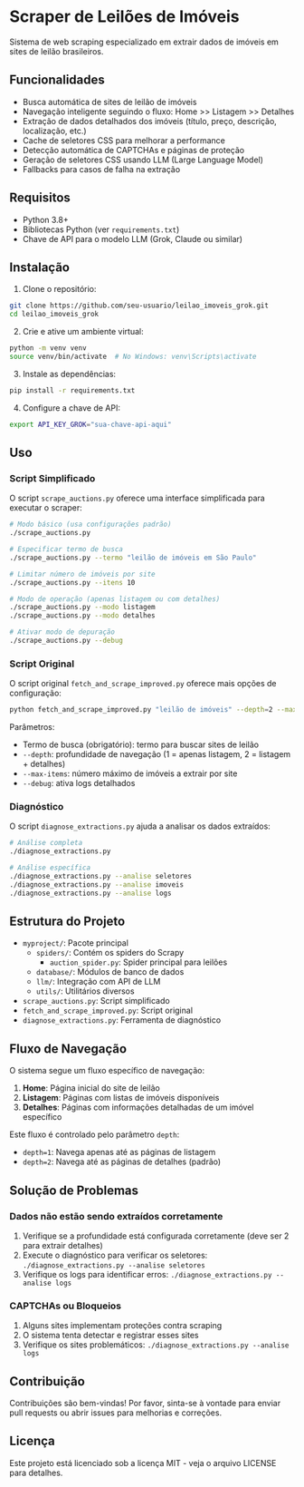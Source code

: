 # Scraper de Leilões de Imóveis

Sistema de web scraping especializado em extrair dados de imóveis em sites de leilão brasileiros.

## Funcionalidades

- Busca automática de sites de leilão de imóveis
- Navegação inteligente seguindo o fluxo: Home >> Listagem >> Detalhes
- Extração de dados detalhados dos imóveis (título, preço, descrição, localização, etc.)
- Cache de seletores CSS para melhorar a performance
- Detecção automática de CAPTCHAs e páginas de proteção
- Geração de seletores CSS usando LLM (Large Language Model)
- Fallbacks para casos de falha na extração

## Requisitos

- Python 3.8+
- Bibliotecas Python (ver `requirements.txt`)
- Chave de API para o modelo LLM (Grok, Claude ou similar)

## Instalação

1. Clone o repositório:
```bash
git clone https://github.com/seu-usuario/leilao_imoveis_grok.git
cd leilao_imoveis_grok
```

2. Crie e ative um ambiente virtual:
```bash
python -m venv venv
source venv/bin/activate  # No Windows: venv\Scripts\activate
```

3. Instale as dependências:
```bash
pip install -r requirements.txt
```

4. Configure a chave de API:
```bash
export API_KEY_GROK="sua-chave-api-aqui"
```

## Uso

### Script Simplificado

O script `scrape_auctions.py` oferece uma interface simplificada para executar o scraper:

```bash
# Modo básico (usa configurações padrão)
./scrape_auctions.py

# Especificar termo de busca
./scrape_auctions.py --termo "leilão de imóveis em São Paulo"

# Limitar número de imóveis por site
./scrape_auctions.py --itens 10

# Modo de operação (apenas listagem ou com detalhes)
./scrape_auctions.py --modo listagem
./scrape_auctions.py --modo detalhes

# Ativar modo de depuração
./scrape_auctions.py --debug
```

### Script Original

O script original `fetch_and_scrape_improved.py` oferece mais opções de configuração:

```bash
python fetch_and_scrape_improved.py "leilão de imóveis" --depth=2 --max-items=5 --debug
```

Parâmetros:
- Termo de busca (obrigatório): termo para buscar sites de leilão
- `--depth`: profundidade de navegação (1 = apenas listagem, 2 = listagem + detalhes)
- `--max-items`: número máximo de imóveis a extrair por site
- `--debug`: ativa logs detalhados

### Diagnóstico

O script `diagnose_extractions.py` ajuda a analisar os dados extraídos:

```bash
# Análise completa
./diagnose_extractions.py

# Análise específica
./diagnose_extractions.py --analise seletores
./diagnose_extractions.py --analise imoveis
./diagnose_extractions.py --analise logs
```

## Estrutura do Projeto

- `myproject/`: Pacote principal
  - `spiders/`: Contém os spiders do Scrapy
    - `auction_spider.py`: Spider principal para leilões
  - `database/`: Módulos de banco de dados
  - `llm/`: Integração com API de LLM
  - `utils/`: Utilitários diversos
- `scrape_auctions.py`: Script simplificado
- `fetch_and_scrape_improved.py`: Script original
- `diagnose_extractions.py`: Ferramenta de diagnóstico

## Fluxo de Navegação

O sistema segue um fluxo específico de navegação:

1. **Home**: Página inicial do site de leilão
2. **Listagem**: Páginas com listas de imóveis disponíveis
3. **Detalhes**: Páginas com informações detalhadas de um imóvel específico

Este fluxo é controlado pelo parâmetro `depth`:
- `depth=1`: Navega apenas até as páginas de listagem
- `depth=2`: Navega até as páginas de detalhes (padrão)

## Solução de Problemas

### Dados não estão sendo extraídos corretamente

1. Verifique se a profundidade está configurada corretamente (deve ser 2 para extrair detalhes)
2. Execute o diagnóstico para verificar os seletores: `./diagnose_extractions.py --analise seletores`
3. Verifique os logs para identificar erros: `./diagnose_extractions.py --analise logs`

### CAPTCHAs ou Bloqueios

1. Alguns sites implementam proteções contra scraping
2. O sistema tenta detectar e registrar esses sites
3. Verifique os sites problemáticos: `./diagnose_extractions.py --analise logs`

## Contribuição

Contribuições são bem-vindas! Por favor, sinta-se à vontade para enviar pull requests ou abrir issues para melhorias e correções.

## Licença

Este projeto está licenciado sob a licença MIT - veja o arquivo LICENSE para detalhes.



